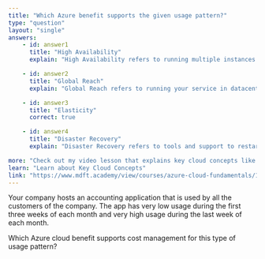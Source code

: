 ```yaml
---
title: "Which Azure benefit supports the given usage pattern?"
type: "question"
layout: "single"
answers:
    - id: answer1
      title: "High Availability"
      explain: "High Availability refers to running multiple instances of your service to ensure continuous availability."

    - id: answer2
      title: "Global Reach"
      explain: "Global Reach refers to running your service in datacenters close to your users."

    - id: answer3
      title: "Elasticity"
      correct: true

    - id: answer4
      title: "Disaster Recovery"
      explain: "Disaster Recovery refers to tools and support to restart a crashed service."

more: "Check out my video lesson that explains key cloud concepts like Scalability, Latency and Fault Tolerance."
learn: "Learn about Key Cloud Concepts"
link: "https://www.mdft.academy/view/courses/azure-cloud-fundamentals/1346450-introducing-the-cloud/4168326-key-cloud-concepts"
---
```


Your company hosts an accounting application that is used by all the customers of the company. The app has very low usage during the first three weeks of each month and very high usage during the last week of each month. 

Which Azure cloud benefit supports cost management for this type of usage pattern?